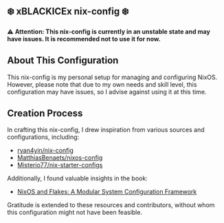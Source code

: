 ## ❄️ xBLACKICEx nix-config ❄️

⚠️ **Attention: This nix-config is currently in an unstable state and may have issues. It is recommended not to use it for now.**

## About This Configuration

This nix-config is my personal setup for managing and configuring NixOS. However, please note that due to my own needs and skill level, this configuration may have issues, so I advise against using it at this time.

## Creation Process

In crafting this nix-config, I drew inspiration from various sources and configurations, including:

- [ryan4yin/nix-config](https://github.com/ryan4yin/nix-config/tree/main)
- [MatthiasBenaets/nixos-config](https://github.com/MatthiasBenaets/nixos-config)
- [Misterio77/nix-starter-configs](https://github.com/Misterio77/nix-starter-configs)
  
Additionally, I found valuable insights in the book:

- [NixOS and Flakes: A Modular System Configuration Framework](https://nixos-and-flakes.thiscute.world)

Gratitude is extended to these resources and contributors, without whom this configuration might not have been feasible.
